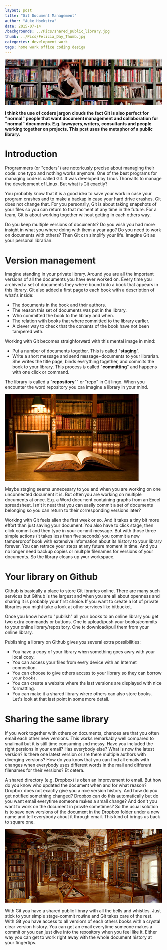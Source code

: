 ```yaml
---
layout: post
title: "Git Document Management"
author: "Auke Hoekstra"
date: 2015-07-14
/backgrounds: ../Pics/shared_public_library.jpg
thumb: ../Pics/Felicia_Day_Thumb.jpg
categories: development work
tags: home work office coding design
---
```

![](../Pics/Felicia_Day_Librarian_Widescreen.jpg)

**I think the use of coders jargon clouds the fact Git is also perfect for "normal" people that want document management and collaboration for "normal" documents. E.g. lawwyers, writers, consultants and people working together on projects. This post uses the metaphor of a public library.**

# Introduction
Programmers (or "coders") are notoriously precise about managing their code: one typo and nothing works anymore. One of the best programs for managing code is called Git. It was developed by Linus Thorvalts to manage the development of Linux. But what is Git exactly?

You probably know that it is a good idea to save your work in case your program crashes and to make a backup in case your hard drive crashes. Git does not change that. For you personally, Git is about taking snapshots of your files so you can return to that moment at any time in the future. For a team, Git is about working together without getting in each others way.

Do you keep multiple versions of documents? Do you wish you had more insight in what you where doing with them a year ago? Do you need to work on documents with others? Then Git can simplify your life. Imagine Git as your personal librarian.

# Version management
Imagine standing in your private library. Around you are all the important versions of all the documents you have ever worked on. Every time you archived a set of documents they where bound into a book that appears in this library. Git also added a first page to each book with a description of what's inside:

  * The documents in the book and their authors.
  * The reason this set of documents was put in the library.
  * Who committed the book to the library and when.
  * The relation with books that where committed to the library earlier.
  * A clever way to check that the contents of the book have not been tampered with.

Working with Git becomes straighforward with this mental image in mind:

  * Put a number of documents together. This is called "**staging**".
  * Write a short message and send message+documents to your librarian. She writes the title page, binds everything together, and commits the book to your library. This process is called "**committing**" and happens with one click or command.

The library is called a "**repository**"" or "repo" in Git lingo. When you encounter the word repository you can imagine a library in your mind.

![private library](../Pics/Private_Library.jpg)

Maybe staging seems unnecesary to you and when you are working on one unconnected document it is. But often you are working on multiple documents at once. E.g. a Word document containing graphs from an Excel spreadsheet. Isn't it neat that you can easily commit a set of documents belonging so you can return to their corresponding versions later?

Working with Git feels alien the first week or so. And it takes a tiny bit more effort than just saving your document. You also have to click stage, then click commit and then type in your commit message. But with those three simple actions (it takes less than five seconds) you commit a new tamperproof book with extensive information about its history to your library forever. You can retrace your steps at any future moment in time. And you no longer need backup copies or multiple filenames for versions of your documents. So the library cleans up your workspace.

# Your library on Github
Github is basically a place to store Git libraries online. There are many such services but Github is the largest and when you are all about openness and sharing it is probably your first choice. If you want to create a lot of private libraries you might take a look at other services like bitbucket.

Once you know how to "publish" all your books to an online library you get two extra commands or buttons. One to upload/push your books/commits to your online library/repository. One to download/pull them from your online library.

Publishing a library on Github gives you several extra possibilities:

  * You have a copy of your library when something goes awry with your local copy.
  * You can access your files from every device with an Internet connection.
  * You can choose to give others access to your library so they can borrow your books.
  * You can create a website where the last versions are displayed with nice formatting.
  * You can make it a shared library where others can also store books. Let's look at that last point in some more detail.

# Sharing the same library
If you work together with others on documents, chances are that you often email each other new versions. This works remarkably well compared to snailmail but it is still time consuming and messy. Have you included the right persions in your email? Has everybody else? What is now the latest version? Is there one latest version or are there multiple authors with diverging versions? How do you know that you can find all emails with changes when everybody uses different words in the mail and different filenames for their versions? Et cetera.

A shared directory (e.g. Dropbox) is often an improvement to email. But how do you know who updated the document when and for what reason? Dropbox does not exactly give you a nice version history. And how do you get notified something changed? Dropbox can do this automatically but do you want email everytime someone makes a small change? And don't you want to work on the document in private sometimes? So the usual solution is to save new versions of the document in the Dropbox folder under a new name and tell everybody about it through email. This kind of brings us back to square one.

![public library](../Pics/shared_public_library.jpg)

With Git you have a shared public library with all the bells and whistles. Just stick to your simple stage-commit routine and Git takes care of the rest. With Git you have access to all versions of each others books with a crystal clear version history. You can get an email everytime someone makes a commit or you can just dive into the repository when you feel like it. Either way you can get to work right away with the whole document history at your fingertips.
